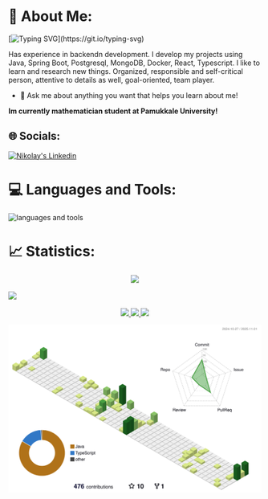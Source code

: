 # 💫 About Me:

[![Typing SVG](https://readme-typing-svg.herokuapp.com?color=%fff&size=22&vCenter=true&lines=Hello+There!+;I'm+Nikolay+Benlioglu...;)](https://git.io/typing-svg)

Has experience in backendn development. I develop my projects using Java, Spring Boot, Postgresql, MongoDB, Docker,  React, Typescript. I like to learn and research new things. Organized, responsible and self-critical person, attentive to details as well, goal-oriented, team player.

- 💬 Ask me about anything you want that helps you learn about me!

<strong> Im currently mathematician student at Pamukkale University! </strong>

## 🌐 Socials:

<a href="https://www.linkedin.com/in/nikolay-benlioglu/" target="_blank" rel="nofollow"><img alt="Nikolay's Linkedin" src="https://img.shields.io/badge/LinkedIn-0077B5?style=for-the-badge&logo=linkedin&logoColor=white" /></a>


# 💻 Languages and Tools:
<img src="https://skillicons.dev/icons?i=java,spring,postgresql,docker,react,typescript,redux" alt="languages and tools">

# 📈 Statistics:

<div align="center">
<a href="https://github.com/nikben08">
<img height="160em" src="https://github-readme-stats.vercel.app/api?username=nikben08&theme=github_dark&show_icons=true&include_all_commits=true&hide_border=true&count_private=true" />
</a>

</div>

![](https://visitor-badge.glitch.me/badge?page_id=nikben08.nikben08)

<div align="center">
<a href="https://github.com/nikben08">
<img height="160em" src="https://github-readme-stats.vercel.app/api?username=nikben08&theme=github_dark&show_icons=true&include_all_commits=true&hide_border=true&count_private=true" />
</a>
<a href="https://github.com/nikben08">
<img height="160em" src="https://github-readme-stats.vercel.app/api/top-langs/?username=nikben08&layout=compact&hide_border=true&theme=github_dark" />
</a>
<a href="https://github.com/nikben08">
<img height="160em" src="https://github-readme-stats.vercel.app/api/wakatime?username=nikben08&layout=compact&hide_border=true&theme=github_dark" />
</a>
</div>

![](./profile-3d-contrib/profile-green-animate.svg)
